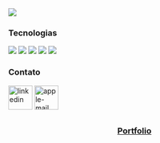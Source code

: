 <img src="https://media.licdn.com/dms/image/D4D16AQHGnuYAKbFRPw/profile-displaybackgroundimage-shrink_350_1400/0/1714387518219?e=1720051200&v=beta&t=z5CgjrqGdJ8EjjW8fACC54pX1X-KtlXq1Tvgmn1_QbI"/>

<h3>Tecnologias</h3>
<div>
<img src="https://img.shields.io/badge/JavaScript-323330?style=for-the-badge&logo=javascript&logoColor=F7DF1E"/>
<img src="https://img.shields.io/badge/CSS3-1572B6?style=for-the-badge&logo=css3&logoColor=white"/>
<img src="https://img.shields.io/badge/GIT-E44C30?style=for-the-badge&logo=git&logoColor=white"/>
<img src="https://img.shields.io/badge/React-20232A?style=for-the-badge&logo=react&logoColor=61DAFB"/>
<img src="https://img.shields.io/badge/HTML5-E34F26?style=for-the-badge&logo=html5&logoColor=white"/>
</div>

<h3>Contato</h3>
<div>
<a href="https://www.linkedin.com/in/pedrobarroso-n/">
<img width="48" height="48" src="https://img.icons8.com/color/48/linkedin.png" alt="linkedin"/></a>
<a href="mailto:pbn62413@gmail.com?subject=Vamos%20Conversar!">
<img width="48" height="48" src="https://img.icons8.com/color/48/000000/apple-mail.png" alt="apple-mail"/></a>
</div>

<h2></h2>
<h3 align="center">
<a href="https://github.com/pedrobarroso-n/portfolio">Portfolio</a>
</h3>
